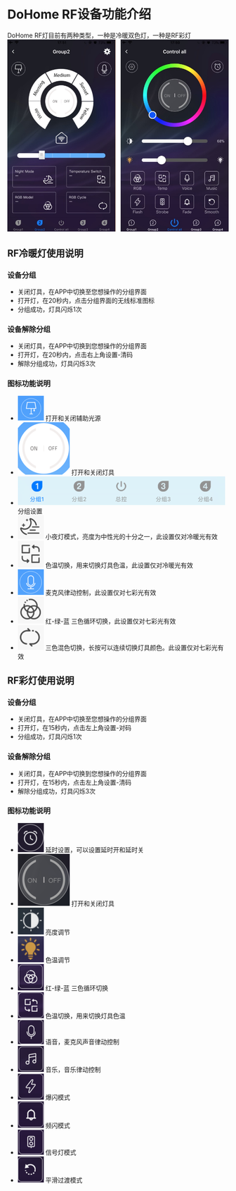 # DoHome RF设备功能介绍

DoHome RF灯目前有两种类型，一种是冷暖双色灯，一种是RF彩灯
![image](https://github.com/SmartArduino/Instructions-of-RF-bulb-/raw/master/combine.png)

## RF冷暖灯使用说明

### 设备分组

* 关闭灯具，在APP中切换至您想操作的分组界面
* 打开灯，在20秒内，点击分组界面的无线标准图标
* 分组成功，灯具闪烁1次

### 设备解除分组

* 关闭灯具，在APP中切换到您想操作的分组界面
* 打开灯，在20秒内，点击右上角设置-清码
* 解除分组成功，灯具闪烁3次

### 图标功能说明

* ![image](https://github.com/SmartArduino/Instructions-of-RF-bulb-/raw/master/image1.png) 打开和关闭辅助光源
* ![image](https://github.com/SmartArduino/Instructions-of-RF-bulb-/raw/master/image2.png) 打开和关闭灯具
* ![image](https://github.com/SmartArduino/Instructions-of-RF-bulb-/raw/master/image3.png) 分组设置
* ![image](https://github.com/SmartArduino/Instructions-of-RF-bulb-/raw/master/image4.png) 小夜灯模式，亮度为中性光的十分之一，此设置仅对冷暖光有效
* ![image](https://github.com/SmartArduino/Instructions-of-RF-bulb-/raw/master/image5.png) 色温切换，用来切换灯具色温，此设置仅对冷暖光有效
* ![image](https://github.com/SmartArduino/Instructions-of-RF-bulb-/raw/master/image6.png) 麦克风律动控制，此设置仅对七彩光有效
* ![image](https://github.com/SmartArduino/Instructions-of-RF-bulb-/raw/master/image7.png) 红-绿-蓝 三色循环切换，此设置仅对七彩光有效
* ![image](https://github.com/SmartArduino/Instructions-of-RF-bulb-/raw/master/image8.png) 三色混色切换，长按可以连续切换灯具颜色。此设置仅对七彩光有效

## RF彩灯使用说明

### 设备分组

* 关闭灯具，在APP中切换至您想操作的分组界面
* 打开灯，在15秒内，点击左上角设置-对码
*	分组成功，灯具闪烁1次

### 设备解除分组

*	关闭灯具，在APP中切换到您想操作的分组界面
*	打开灯，在15秒内，点击左上角设置-清码
*	解除分组成功，灯具闪烁3次

### 图标功能说明

* ![image](https://github.com/SmartArduino/Instructions-of-RF-bulb-/raw/master/image9.png) 延时设置，可以设置延时开和延时关
* ![image](https://github.com/SmartArduino/Instructions-of-RF-bulb-/raw/master/image10.png) 打开和关闭灯具
* ![image](https://github.com/SmartArduino/Instructions-of-RF-bulb-/raw/master/image11.png) 亮度调节
* ![image](https://github.com/SmartArduino/Instructions-of-RF-bulb-/raw/master/image12.png) 色温调节
* ![image](https://github.com/SmartArduino/Instructions-of-RF-bulb-/raw/master/image13.png) 红-绿-蓝 三色循环切换
* ![image](https://github.com/SmartArduino/Instructions-of-RF-bulb-/raw/master/image14.png) 色温切换，用来切换灯具色温
* ![image](https://github.com/SmartArduino/Instructions-of-RF-bulb-/raw/master/image15.png) 语音，麦克风声音律动控制
* ![image](https://github.com/SmartArduino/Instructions-of-RF-bulb-/raw/master/image16.png) 音乐，音乐律动控制
* ![image](https://github.com/SmartArduino/Instructions-of-RF-bulb-/raw/master/image17.png) 爆闪模式
* ![image](https://github.com/SmartArduino/Instructions-of-RF-bulb-/raw/master/image18.png) 频闪模式
* ![image](https://github.com/SmartArduino/Instructions-of-RF-bulb-/raw/master/image19.png) 信号灯模式
* ![image](https://github.com/SmartArduino/Instructions-of-RF-bulb-/raw/master/image20.png) 平滑过渡模式
